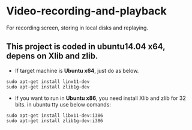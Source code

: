 # Video-recording-and-playback
For recording screen, storing in local disks and replaying.

This project is coded in ubuntu14.04 x64, depens on Xlib and zlib.
---

- If target machine is **Ubuntu x64**, just do as below.

```#shell
sudo apt-get install linx11-dev
sudo apt-get install zlib1g-dev
```

- If you want to run in **Ubuntu x86**, you need install Xlib and zlib for 32 bits.
in ubuntu tty use below comands:

```#shell
sudo apt-get install libx11-dev:i386
sudo apt-get install zlib1g-dev:i386
```


